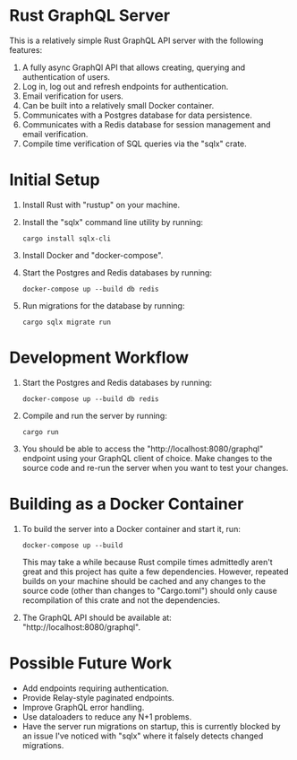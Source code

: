 # Rust GraphQL Server

This is a relatively simple Rust GraphQL API server with the following features:

1. A fully async GraphQl API that allows creating, querying and authentication of users.
6. Log in, log out and refresh endpoints for authentication.
2. Email verification for users.
3. Can be built into a relatively small Docker container.
4. Communicates with a Postgres database for data persistence.
5. Communicates with a Redis database for session management and email verification.
6. Compile time verification of SQL queries via the "sqlx" crate.

# Initial Setup

1. Install Rust with "rustup" on your machine.
2. Install the "sqlx" command line utility by running:
   ```
   cargo install sqlx-cli
   ```
3. Install Docker and "docker-compose".
4. Start the Postgres and Redis databases by running:

    ```
    docker-compose up --build db redis
    ```
5. Run migrations for the database by running:
    ```
    cargo sqlx migrate run
    ```

# Development Workflow

1. Start the Postgres and Redis databases by running:

   ```
   docker-compose up --build db redis
   ```

2. Compile and run the server by running:

   ```
   cargo run
   ```

3. You should be able to access the "http://localhost:8080/graphql" endpoint using your GraphQL client of choice. Make changes to the source code and re-run the server when you want to test your changes.

# Building as a Docker Container

1. To build the server into a Docker container and start it, run:

    ```
    docker-compose up --build
    ```

    This may take a while because Rust compile times admittedly aren't great and this project has quite a few dependencies. However, repeated builds on your machine should be cached and any changes to the source code (other than changes to "Cargo.toml") should only cause recompilation of this crate and not the dependencies.

2. The GraphQL API should be available at: "http://localhost:8080/graphql".

# Possible Future Work

* Add endpoints requiring authentication.
* Provide Relay-style paginated endpoints.
* Improve GraphQL error handling.
* Use dataloaders to reduce any N+1 problems.
* Have the server run migrations on startup, this is currently blocked by an issue I've noticed with "sqlx" where it falsely detects changed migrations.